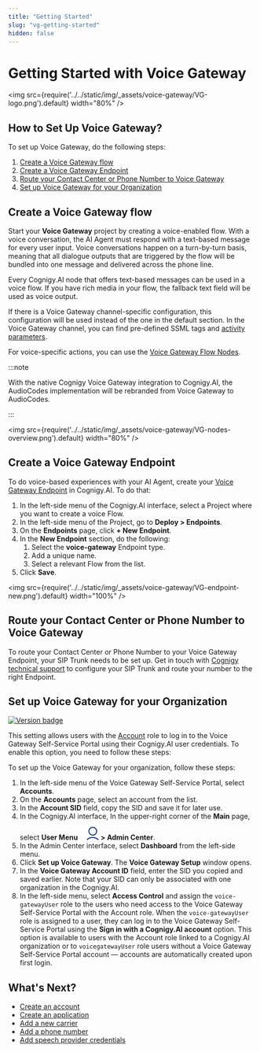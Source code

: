 ```yaml
---
title: "Getting Started" 
slug: "vg-getting-started" 
hidden: false 
---
```


# Getting Started with Voice Gateway

<img src={require('../../static/img/_assets/voice-gateway/VG-logo.png').default} width="80%" />

## How to Set Up Voice Gateway?

To set up Voice Gateway, do the following steps:

1. [Create a Voice Gateway flow](#create-a-voice-gateway-flow)
2. [Create a Voice Gateway Endpoint](#create-a-voice-gateway-endpoint)
3. [Route your Contact Center or Phone Number to Voice Gateway](#route-your-contact-center-or-phone-number-to-voice-gateway)
4. [Set up Voice Gateway for your Organization](#set-up-voice-gateway-for-your-organization)

## Create a Voice Gateway flow

Start your **Voice Gateway** project by creating a voice-enabled flow. With a voice conversation, the AI Agent must respond with a text-based message for every user input. Voice conversations happen on a turn-by-turn basis, meaning that all dialogue outputs that are triggered by the flow will be bundled into one message and delivered across the phone line.

Every Cognigy.AI node that offers text-based messages can be used in a voice flow. If you have rich media in your flow, the fallback text field will be used as voice output.

If there is a Voice Gateway channel-specific configuration, this configuration will be used instead of the one in the default section. In the Voice Gateway channel, you can find pre-defined SSML tags and [activity parameters](../ai/build/node-reference/voice/voice-gateway/parameter-details.md).

For voice-specific actions, you can use the [Voice Gateway Flow Nodes](../ai/build/node-reference/voice/voice-gateway/overview.md).

:::note

  With the native Cognigy Voice Gateway integration to Cognigy.AI, the AudioCodes implementation will be rebranded from Voice Gateway to AudioCodes.

:::


<img src={require('../../static/img/_assets/voice-gateway/VG-nodes-overview.png').default} width="80%" />

## Create a Voice Gateway Endpoint

To do voice-based experiences with your AI Agent, create your [Voice Gateway Endpoint](../ai/deploy/endpoint-reference/voice-gateway.md) in Cognigy.AI. To do that:

1. In the left-side menu of the Cognigy.AI interface, select a Project where you want to create a voice Flow.
2. In the left-side menu of the Project, go to **Deploy > Endpoints**. 
3. On the **Endpoints** page, click **+ New Endpoint**. 
4. In the **New Endpoint** section, do the following:<br />
    1. Select the **voice-gateway** Endpoint type.<br />
    2. Add a unique name.<br />
    3. Select a relevant Flow from the list.<br />
5. Click **Save**.

<img src={require('../../static/img/_assets/voice-gateway/VG-endpoint-new.png').default} width="100%" />

## Route your Contact Center or Phone Number to Voice Gateway

To route your Contact Center or Phone Number to your Voice Gateway Endpoint, your SIP Trunk needs to be set up. Get in touch with [Cognigy technical support](../help/get-help.md) to configure your SIP Trunk and route your number to the right Endpoint.

## Set up Voice Gateway for your Organization

<a href="Added"><img src="https://img.shields.io/badge/Added_in-v4.62-blue" alt="Version badge" /></a>

This setting allows users with the [Account](./webapp/users.md#account) role to log in to the Voice Gateway Self-Service Portal using their Cognigy.AI user credentials. To enable this option, you need to follow these steps:

To set up the Voice Gateway for your organization, follow these steps:

1. In the left-side menu of the Voice Gateway Self-Service Portal, select **Accounts**.
2. On the **Accounts** page, select an account from the list. 
3. In the **Account SID** field, copy the SID and save it for later use. 
4. In the Cognigy.AI interface, In the upper-right corner of the **Main** page, select **User Menu ![user-menu](../../static/img/_assets/icons/user-menu.svg) > Admin Center**. 
5. In the Admin Center interface, select **Dashboard** from the left-side menu. 
6. Click **Set up Voice Gateway**. The **Voice Gateway Setup** window opens. 
7. In the **Voice Gateway Account ID** field, enter the SID you copied and saved earlier. Note that your SID can only be associated with one organization in the Cognigy.AI. 
8. In the left-side menu, select **Access Control** and assign the `voice-gatewayUser` role to the users who need access to the Voice Gateway Self-Service Portal with the Account role. When the `voice-gatewayUser` role is assigned to a user, they can log in to the Voice Gateway Self-Service Portal using the **Sign in with a Cognigy.AI account** option. This option is available to users with the Account role linked to a Cognigy.AI organization or to `voicegatewayUser` role users without a Voice Gateway Self-Service Portal account — accounts are automatically created upon first login.

## What's Next?

- [Create an account](webapp/accounts.md)
- [Create an application](webapp/applications.md)
- [Add a new carrier](webapp/carriers.md)
- [Add a phone number](webapp/phone-numbers.md)
- [Add speech provider credentials](webapp/speech-services.md)